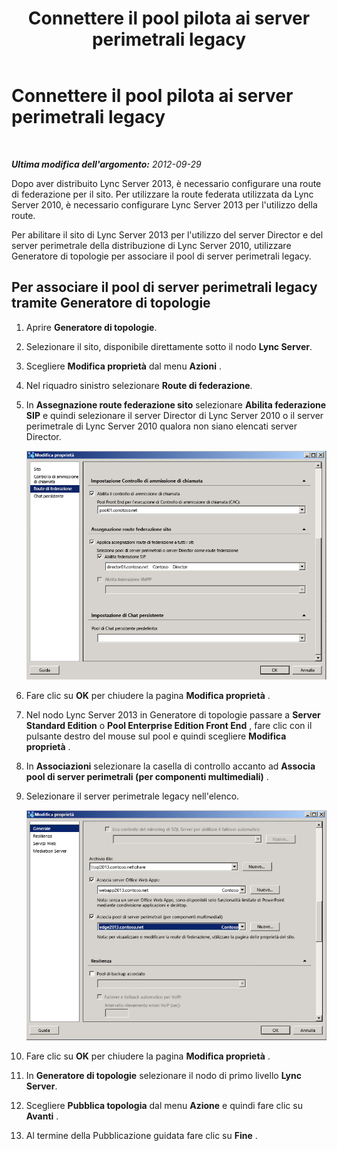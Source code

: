 ﻿---
title: Connettere il pool pilota ai server perimetrali legacy
TOCTitle: Connettere il pool pilota ai server perimetrali legacy
ms:assetid: c3b67220-5705-47f6-852e-415204f3626c
ms:mtpsurl: https://technet.microsoft.com/it-it/library/JJ721875(v=OCS.15)
ms:contentKeyID: 49887742
ms.date: 08/24/2015
mtps_version: v=OCS.15
ms.translationtype: HT
---

# Connettere il pool pilota ai server perimetrali legacy

 

_**Ultima modifica dell'argomento:** 2012-09-29_

Dopo aver distribuito Lync Server 2013, è necessario configurare una route di federazione per il sito. Per utilizzare la route federata utilizzata da Lync Server 2010, è necessario configurare Lync Server 2013 per l'utilizzo della route.

Per abilitare il sito di Lync Server 2013 per l'utilizzo del server Director e del server perimetrale della distribuzione di Lync Server 2010, utilizzare Generatore di topologie per associare il pool di server perimetrali legacy.

## Per associare il pool di server perimetrali legacy tramite Generatore di topologie

1.  Aprire **Generatore di topologie**.

2.  Selezionare il sito, disponibile direttamente sotto il nodo **Lync Server**.

3.  Scegliere **Modifica proprietà** dal menu **Azioni** .

4.  Nel riquadro sinistro selezionare **Route di federazione**.

5.  In **Assegnazione route federazione sito** selezionare **Abilita federazione SIP** e quindi selezionare il server Director di Lync Server 2010 o il server perimetrale di Lync Server 2010 qualora non siano elencati server Director.
    
    ![Modifica proprietà - Pagina Route di federazione](images/JJ721875.5f1d04c3-c724-426d-b27d-3fe89c6c5cfb(OCS.15).jpg "Modifica proprietà - Pagina Route di federazione")  

6.  Fare clic su **OK** per chiudere la pagina **Modifica proprietà** .

7.  Nel nodo Lync Server 2013 in Generatore di topologie passare a **Server Standard Edition** o **Pool Enterprise Edition Front End** , fare clic con il pulsante destro del mouse sul pool e quindi scegliere **Modifica proprietà** .

8.  In **Associazioni** selezionare la casella di controllo accanto ad **Associa pool di server perimetrali (per componenti multimediali)** .

9.  Selezionare il server perimetrale legacy nell'elenco.
    
    ![Finestra di dialogo Modifica proprietà - Selezione del server perimetrale legacy](images/JJ721875.feae8156-540e-4804-bb0a-2b5736ec2900(OCS.15).jpg "Finestra di dialogo Modifica proprietà - Selezione del server perimetrale legacy")  

10. Fare clic su **OK** per chiudere la pagina **Modifica proprietà** .

11. In **Generatore di topologie** selezionare il nodo di primo livello **Lync Server**.

12. Scegliere **Pubblica topologia** dal menu **Azione** e quindi fare clic su **Avanti** .

13. Al termine della Pubblicazione guidata fare clic su **Fine** .

